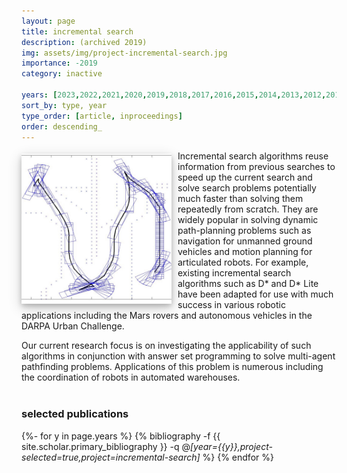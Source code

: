 ```yaml
---
layout: page
title: incremental search
description: (archived 2019)
img: assets/img/project-incremental-search.jpg
importance: -2019
category: inactive

years: [2023,2022,2021,2020,2019,2018,2017,2016,2015,2014,2013,2012,2011,2010,2009,2008]
sort_by: type, year
type_order: [article, inproceedings]
order: descending_
---
```


<img style="float: left; margin: 5px 10px 5px 0px; width: 240px; box-shadow: 0 4px 8px 0 rgba(0, 0, 0, 0.2), 0 6px 20px 0 rgba(0, 0, 0, 0.19);" src="/assets/img/project-incremental-search.jpg">
Incremental search algorithms reuse information from previous searches to speed up the current search and solve search problems potentially much faster than solving them repeatedly from scratch. They are widely popular in solving dynamic path-planning problems such as navigation for unmanned ground vehicles and motion planning for articulated robots. For example, existing incremental search algorithms such as D* and D* Lite have been adapted for use with much success in various robotic applications including the Mars rovers and autonomous vehicles in the DARPA Urban Challenge.

Our current research focus is on investigating the applicability of such algorithms in conjunction with answer set programming to solve multi-agent pathfinding problems. Applications of this problem is numerous including the coordination of robots in automated warehouses.<br/>
<font size = "1"><br/></font>


<h3>selected publications</h3>

<p></p>

<div class="publications">

{%- for y in page.years %}
  {% bibliography -f {{ site.scholar.primary_bibliography }} -q @*[year={{y}},project-selected=true,project=incremental-search]* %}
{% endfor %}

</div>





